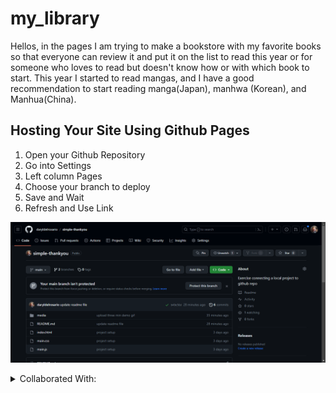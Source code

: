 # my_library
Hellos, in the pages I am trying to make a bookstore with my favorite books so that everyone can review it and put it on the list to read this year or for someone who loves to read but doesn't know how or with which book to start. This year I started to read mangas, and I have a good recommendation to start reading manga(Japan), manhwa (Korean), and Manhua(China).

## Hosting Your Site Using Github Pages
1. Open your Github Repository
2. Go into Settings
3. Left column Pages
4. Choose your branch to deploy
5. Save and Wait
6. Refresh and Use Link


<kbd><img src="https://github.com/daryldelrosario/simple-thankyou/blob/main/media/host-w-github.gif?raw=true" alt="github pages tutorial demo gif"></kbd>

<details>
  <summary>Collaborated With:</summary>

- Daryl del Rosario <a href="https://github.com/daryldelrosario">@daryldelrosario</a>
  - Live Demo: <a href="https://daryldelrosario.github.io/simple-thankyou/">Thank You</a>
<kbd><img src="https://github.com/daryldelrosario/simple-thankyou/blob/main/media/thank-you.gif?raw=true" alt="simple thank you live demo gif"></kbd>
</details>
